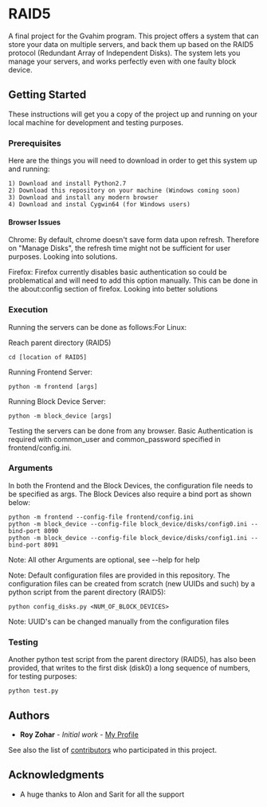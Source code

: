 # RAID5

A final project for the Gvahim program. This project offers a system that can store your data on multiple servers, and back them up based on the RAID5 protocol (Redundant Array of Independent Disks). The system lets you manage your servers, and works perfectly even with one faulty block device.

## Getting Started

These instructions will get you a copy of the project up and running on your local machine for development and testing purposes.

### Prerequisites

Here are the things you will need to download in order to get this system up and running:

```
1) Download and install Python2.7
2) Download this repository on your machine (Windows coming soon)
3) Download and install any modern browser
4) Download and instal Cygwin64 (for Windows users)
```

#### Browser Issues

Chrome:
By default, chrome doesn't save form data upon refresh. Therefore on "Manage Disks", the refresh time might not be sufficient for user purposes. Looking into solutions.

Firefox:
Firefox currently disables basic authentication so could be problematical and will need to add this option manually. This can be done in the about:config section of firefox. Looking into better solutions

### Execution

Running the servers can be done as follows:For Linux:

Reach parent directory (RAID5)
```
cd [location of RAID5]
```
Running Frontend Server:
```
python -m frontend [args]
```
Running Block Device Server:
```
python -m block_device [args]
```

Testing the servers can be done from any browser. Basic Authentication is required with common_user and common_password specified in frontend/config.ini.

### Arguments

In both the Frontend and the Block Devices, the configuration file needs to be specified as args. The Block Devices also require a bind port as shown below:
```
python -m frontend --config-file frontend/config.ini
python -m block_device --config-file block_device/disks/config0.ini --bind-port 8090
python -m block_device --config-file block_device/disks/config1.ini --bind-port 8091
```
Note: All other Arguments are optional, see --help for help

Note: Default configuration files are provided in this repository. The configuration files can be created from scratch (new UUIDs and such) by a python script from the parent directory (RAID5):
```
python config_disks.py <NUM_OF_BLOCK_DEVICES>
```
Note: UUID's can be changed manually from the configuration files

### Testing

Another python test script from the parent directory (RAID5), has also been provided, that writes to the first disk (disk0) a long sequence of numbers, for testing purposes:
```
python test.py
```

## Authors

* **Roy Zohar** - *Initial work* - [My Profile](https://github.com/Royz2123)

See also the list of [contributors](https://github.com/Royz2123/RAID5/contributors) who participated in this project.


## Acknowledgments

* A huge thanks to Alon and Sarit for all the support
